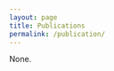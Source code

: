 ```yaml
---
layout: page
title: Publications
permalink: /publication/
---
```


None.




[jekyll-organization]: https://github.com/jekyll